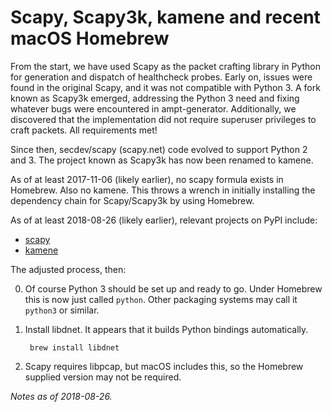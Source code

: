 # Scapy, Scapy3k, kamene and recent macOS Homebrew

From the start, we have used Scapy as the packet crafting library in
Python for generation and dispatch of healthcheck probes. Early on,
issues were found in the original Scapy, and it was not compatible
with Python 3. A fork known as Scapy3k emerged, addressing the Python 3
need and fixing whatever bugs were encountered in ampt-generator.
Additionally, we discovered that the implementation did not require
superuser privileges to craft packets. All requirements met!

Since then, secdev/scapy (scapy.net) code evolved to support Python 2
and 3. The project known as Scapy3k has now been renamed to kamene.

As of at least 2017-11-06 (likely earlier), no scapy formula exists in
Homebrew. Also no kamene. This throws a wrench in initially installing the
dependency chain for Scapy/Scapy3k by using Homebrew.

As of at least 2018-08-26 (likely earlier), relevant projects on PyPI
include:

* [scapy](https://pypi.org/project/scapy/)
* [kamene](https://pypi.org/project/kamene/)

The adjusted process, then:

0. Of course Python 3 should be set up and ready to go. Under Homebrew
   this is now just called `python`. Other packaging systems may call
   it `python3` or similar.
1. Install libdnet. It appears that it builds Python bindings automatically.

        brew install libdnet

2. Scapy requires libpcap, but macOS includes this, so the Homebrew supplied
   version may not be required.

*Notes as of 2018-08-26.*
